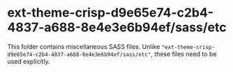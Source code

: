 # ext-theme-crisp-d9e65e74-c2b4-4837-a688-8e4e3e6b94ef/sass/etc

This folder contains miscellaneous SASS files. Unlike `"ext-theme-crisp-d9e65e74-c2b4-4837-a688-8e4e3e6b94ef/sass/etc"`, these files
need to be used explicitly.
